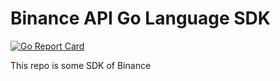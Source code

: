 # Binance API Go Language SDK

[![Go Report Card](https://goreportcard.com/badge/github.com/dirname/Binance)](https://goreportcard.com/report/github.com/dirname/Binance)

This repo is some SDK of Binance
